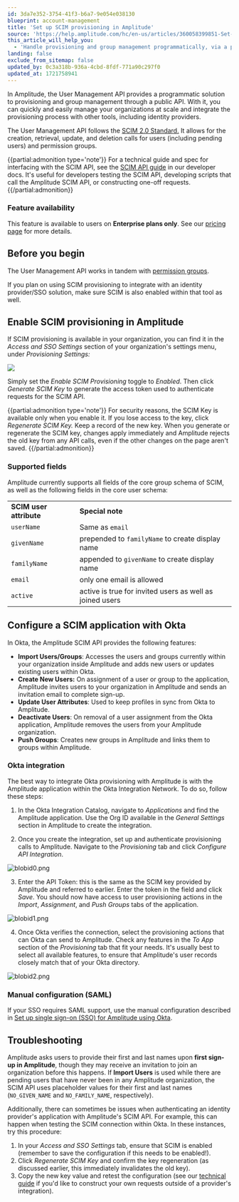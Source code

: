 ```yaml
---
id: 3da7e352-3754-41f3-b6a7-9e054e038130
blueprint: account-management
title: 'Set up SCIM provisioning in Amplitude'
source: 'https://help.amplitude.com/hc/en-us/articles/360058399851-Set-up-SCIM-provisioning-in-Amplitude'
this_article_will_help_you:
  - 'Handle provisioning and group management programmatically, via a public API'
landing: false
exclude_from_sitemap: false
updated_by: 0c3a318b-936a-4cbd-8fdf-771a90c297f0
updated_at: 1721758941
---
```

In Amplitude, the User Management API provides a programmatic solution to provisioning and group management through a public API. With it, you can quickly and easily manage your organizations at scale and integrate the provisioning process with other tools, including identity providers.

The User Management API follows the [SCIM 2.0 Standard.](http://www.simplecloud.info/#Specification) It allows for the creation, retrieval, update, and deletion calls for users (including pending users) and permission groups.

{{partial:admonition type='note'}}
For a technical guide and spec for interfacing with the SCIM API, see the [SCIM API guide](https://developers.amplitude.com/docs/scim-api) in our developer docs. It's useful for developers testing the SCIM API, developing scripts that call the Amplitude SCIM API, or constructing one-off requests.
{{/partial:admonition}}

### Feature availability

This feature is available to users on **Enterprise plans only**. See our [pricing page](https://amplitude.com/pricing) for more details.

## Before you begin

The User Management API works in tandem with [permission groups](/docs/admin/account-management/manage-users).

If you plan on using SCIM provisioning to integrate with an identity provider/SSO solution, make sure SCIM is also enabled within that tool as well.

## Enable SCIM provisioning in Amplitude

If SCIM provisioning is available in your organization, you can find it in the *Access and SSO Settings* section of your organization's settings menu, under *Provisioning Settings:*

![](statamic://asset::help_center_conversions::account-management/scim-enabled.png)

Simply set the *Enable SCIM Provisioning* toggle to *Enabled*. Then click *Generate SCIM Key* to generate the access token used to authenticate requests for the SCIM API. 

{{partial:admonition type='note'}}
For security reasons, the SCIM Key is available only when you enable it. If you lose access to the key, click *Regenerate SCIM Key.* Keep a record of the new key. When you generate or regenerate the SCIM key, changes apply immediately and Amplitude rejects the old key from any API calls, even if the other changes on the page aren't saved.
{{/partial:admonition}}

### Supported fields

Amplitude currently supports all fields of the core group schema of SCIM, as well as the following fields in the core user schema:

|                         |                                                          |
| ----------------------- | -------------------------------------------------------- |
| **SCIM user attribute** | **Special note**                                         |
| `userName`              | Same as `email`                                      |
| `givenName`             | prepended to `familyName` to create display name           |
| `familyName`            | appended to `givenName` to create display name             |
| `email`                 | only one email is allowed                                |
| `active`                | active is true for invited users as well as joined users |

## Configure a SCIM application with Okta

In Okta, the Amplitude SCIM API provides the following features:

* **Import Users/Groups**: Accesses the users and groups currently within your organization inside Amplitude and adds new users or updates existing users within Okta.
* **Create New Users:** On assignment of a user or group to the application, Amplitude invites users to your organization in Amplitude and sends an invitation email to complete sign-up.
* **Update User Attributes**: Used to keep profiles in sync from Okta to Amplitude.
* **Deactivate Users**: On removal of a user assignment from the Okta application, Amplitude removes the users from your Amplitude organization.
* **Push Groups**: Creates new groups in Amplitude and links them to groups within Amplitude.

### Okta integration

The best way to integrate Okta provisioning with Amplitude is with the Amplitude application within the Okta Integration Network. To do so, follow these steps:

1. In the Okta Integration Catalog, navigate to *Applications* and find the Amplitude application. Use the Org ID available in the *General Settings* section in Amplitude to create the integration.

2. Once you create the integration, set up and authenticate provisioning calls to Amplitude. Navigate to the *Provisioning* tab and click *Configure API Integration*.

  ![blobid0.png](/docs/output/img/account-management/blobid0-png.png)

3. Enter the API Token: this is the same as the SCIM key provided by Amplitude and referred to earlier. Enter the token in the field and click *Save*. You should now have access to user provisioning actions in the *Import*, *Assignment*, and *Push Groups* tabs of the application.

  ![blobid1.png](/docs/output/img/account-management/blobid1-png.png)

4. Once Okta verifies the connection, select the provisioning actions that can Okta can send to Amplitude. Check any features in the *To App* section of the *Provisioning* tab that fit your needs. It's usually best to select all available features, to ensure that Amplitude's user records closely match that of your Okta directory.

  ![blobid2.png](/docs/output/img/account-management/blobid2-png.png)


### Manual configuration (SAML)

If your SSO requires SAML support, use the manual configuration described in [Set up single sign-on (SSO) for Amplitude using Okta](/docs/admin/single-sign-on/okta).


## Troubleshooting

Amplitude asks users to provide their first and last names upon **first sign-up in Amplitude**, though they may receive an invitation to join an organization before this happens. If **Import Users** is used while there are pending users that have never been in any Amplitude organization, the SCIM API uses placeholder values for their first and last names (`NO_GIVEN_NAME` and `NO_FAMILY_NAME`, respectively).

Additionally, there can sometimes be issues when authenticating an identity provider's application with Amplitude's SCIM API. For example, this can happen when testing the SCIM connection within Okta. In these instances, try this procedure:

1. In your *Access and SSO Settings* tab, ensure that SCIM is enabled (remember to save the configuration if this needs to be enabled!).
2. Click *Regenerate SCIM Key* and confirm the key regeneration (as discussed earlier, this immediately invalidates the old key).
3. Copy the new key value and retest the configuration (see our [technical guide](/docs/apis/analytics/scim) if you'd like to construct your own requests outside of a provider's integration).